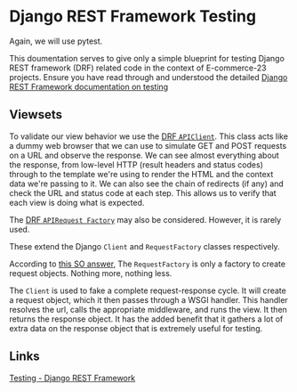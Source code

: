 # Django REST Framework Testing

Again, we will use pytest.

This doumentation serves to give only a simple blueprint for testing Django REST
framework (DRF) related code in the context of E-commerce-23 projects. Ensure
you have read through and understood the detailed
[Django REST Framework documentation on testing](https://www.django-rest-framework.org/api-guide/testing/)

## Viewsets

To validate our view behavior we use the
[DRF `APIClient`](https://www.django-rest-framework.org/api-guide/testing/#apiclient).
This class acts like a dummy web browser that we can use to simulate GET and
POST requests on a URL and observe the response. We can see almost everything
about the response, from low-level HTTP (result headers and status codes)
through to the template we're using to render the HTML and the context data
we're passing to it. We can also see the chain of redirects (if any) and check
the URL and status code at each step. This allows us to verify that each view is
doing what is expected.

The
[DRF `APIRequest Factory`](https://www.django-rest-framework.org/api-guide/testing/#apirequestfactory)
may also be considered. However, it is rarely used.

These extend the Django `Client` and `RequestFactory` classes respectively.

According to
[this SO answer](https://stackoverflow.com/questions/30992377/django-test-requestfactory-vs-client),
The `RequestFactory` is only a factory to create request objects. Nothing more,
nothing less.

The `Client` is used to fake a complete request-response cycle. It will create a
request object, which it then passes through a WSGI handler. This handler
resolves the url, calls the appropriate middleware, and runs the view. It then
returns the response object. It has the added benefit that it gathers a lot of
extra data on the response object that is extremely useful for testing.

## Links

[Testing - Django REST Framework](https://www.django-rest-framework.org/api-guide/testing/)
